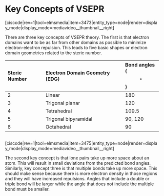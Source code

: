 # Key Concepts of VSEPR

[ciscode|rev=1|tool=elmsmedia|item=3473|entity_type=node|render=display_mode|display_mode=mediavideo__thumbnail__right]

There are three key concepts of VSEPR theory.  The first is that electron domains want to be as far from other domains as possible to minimize electron-electron repulsion.  This leads to five basic shapes or electron domain geometries related to the steric number.

| Steric Number | Electron Domain Geometry (EDG) | Bond angles ($$^{\circ}$$) |
| :--- | :--- | :--- |
| 2 | Linear | 180 |
| 3 | Trigonal planar | 120 |
| 4 | Tetrahedral | 109.5 |
| 5 | Trigonal bipyramidal | 90, 120 |
| 6 | Octahedral | 90 |



<div class="spacer" style="display:block;overflow:hidden;width:100%;"></div>

[ciscode|rev=1|tool=elmsmedia|item=3475|entity_type=node|render=display_mode|display_mode=mediavideo__thumbnail__right]

The second key concept is that lone pairs take up more space about an atom.  This will result in small deviations from the predicted bond angles.  Similarly, key concept three is that multiple bonds take up more space.  This should make sense because there is more electron density in those regions and they will have increased repulsions.  Angles that include a double or triple bond will be larger while the angle that does not include the multiple bond must be smaller.

<houck-math> </houck-math>